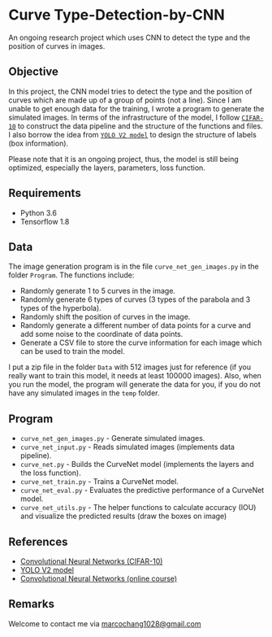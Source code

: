 # Curve Type-Detection-by-CNN
An ongoing research project which uses CNN to detect the type and the position of curves in images.

## Objective
In this project, the CNN model tries to detect the type and the position of curves which are made up of a group of points (not a line). Since I am unable to get enough data for the training, I wrote a program to generate the simulated images. In terms of the infrastructure of the model, I follow [`CIFAR-10`](https://www.tensorflow.org/tutorials/deep_cnn) to construct the data pipeline and the structure of the functions and files. I also borrow the idea from [`YOLO V2 model`](https://pjreddie.com/darknet/yolo/) to design the structure of labels (box information).  

Please note that it is an ongoing project, thus, the model is still being optimized, especially the layers, parameters, loss function. 

## Requirements
- Python 3.6
- Tensorflow 1.8

## Data
The image generation program is in the file `curve_net_gen_images.py` in the folder `Program`. The functions include:
- Randomly generate 1 to 5 curves in the image.
- Randomly generate 6 types of curves (3 types of the parabola and 3 types of the hyperbola).
- Randomly shift the position of curves in the image.
- Randomly generate a different number of data points for a curve and add some noise to the coordinate of data points.
- Generate a CSV file to store the curve information for each image which can be used to train the model.

I put a zip file in the folder `Data` with 512 images just for reference (if you really want to train this model, it needs at least 100000 images). Also, when you run the model, the program will generate the data for you, if you do not have any simulated images in the `temp` folder.

## Program
- `curve_net_gen_images.py` - Generate simulated images.
- `curve_net_input.py` - Reads simulated images (implements data pipeline).
- `curve_net.py` - Builds the CurveNet model (implements the layers and the loss function).
- `curve_net_train.py` - Trains a CurveNet model.
- `curve_net_eval.py` - Evaluates the predictive performance of a CurveNet model.
- `curve_net_utils.py` - The helper functions to calculate accuracy (IOU) and visualize the predicted results (draw the boxes on image)

## References
- [Convolutional Neural Networks (CIFAR-10)](https://www.tensorflow.org/tutorials/deep_cnn)
- [YOLO V2 model](https://pjreddie.com/darknet/yolo/)
- [Convolutional Neural Networks (online course)](https://www.coursera.org/learn/convolutional-neural-networks)

## Remarks
Welcome to contact me via [marcochang1028@gmail.com](mailto:marcochang1028@gmail.com)
